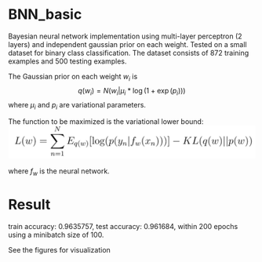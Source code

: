 <script type="text/javascript" async
  src="https://cdn.mathjax.org/mathjax/latest/MathJax.js?config=TeX-MML-AM_CHTML">
</script>

# BNN_basic
Bayesian neural network implementation using multi-layer perceptron (2 layers) and independent gaussian prior on each weight. Tested on a small dataset for binary class classification. The dataset consists of 872 training examples and 500 testing examples. 

The Gaussian prior on each weight $w_i$ is $$q(w_i) = N(w_i|\mu_i*\log(1+\exp(p_i)))$$ where $\mu_i$ and $p_i$ are variational parameters.

The function to be maximized is the variational lower bound:
![var_low_bound](https://github.com/HoAdrian/BNN_basic/blob/main/images/var_low_bd.png)
<!-- $$ L(w) = \sum_{n=1}^N E_{q(w)}\[\log(p(y_n|f_w(x_n)))\] - KL(q(w)||p(w))$$ -->
where $f_w$ is the neural network. 



# Result
train accuracy: 0.9635757, 
test accuracy:  0.961684, 
within 200 epochs using a minibatch size of 100. 

See the figures for visualization
